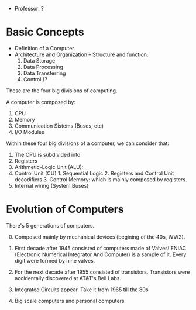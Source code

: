 - Professor: ?

# Basic Concepts

- Definition of a Computer
- Architecture and Organization
– Structure and function:
  1. Data Storage
  2. Data Processing
  3. Data Transferring
  4. Control (?

These are the four big divisions of computing.

A computer is composed by:
1. CPU
2. Memory
3. Communication Sistems (Buses, etc)
4. I/O Modules

Within these four big divisions of a computer, we can consider that:
1. The CPU is subdivided into:
  1. Registers
  2. Arithmetic-Logic Unit (ALU):
  3. Control Unit (CU)
    1. Sequential Logic
    2. Registers and Control Unit decodifiers
    3. Control Memory: which is mainly composed by registers.
  4. Internal wiring (System Buses)

# Evolution of Computers

There's 5 generations of computers.

0. Composed mainly by mechanical devices (begining of the 40s, WW2).

1. First decade after 1945 consisted of computers made of Valves! ENIAC
(Electronic Numerical Integrator And Computer) is a sample of it. Every digit
were formed by nine valves.

2. For the next decade after 1955 consisted of transistors. Transistors were 
accidentally discovered at AT&T's Bell Labs. 

3. Integrated Circuits appear. Take it from 1965 till the 80s

4. Big scale computers and personal computers.

